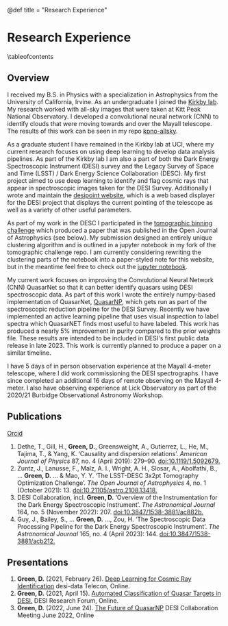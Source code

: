 @def title = "Research Experience"

# Research Experience
\tableofcontents

## Overview
I received my B.S. in Physics with a specialization in Astrophysics from the
University of California, Irvine. As an undergraduate I joined the [Kirkby lab](https://faculty.sites.uci.edu/dkirkby/).
My research worked with all-sky images that were taken at Kitt Peak National Observatory.
I developed a convolutional neural network (CNN) to identify clouds that were
moving towards and over the Mayall telescope. The results of this work can be
seen in my repo [kpno-allsky](https://github.com/dylanagreen/kpno-allsky).

As a graduate student I have remained in the Kirkby lab at UCI,
where my current research focuses on using deep learning to develop
data analysis pipelines. As part of the Kirkby lab I am also a part of both
the Dark Energy Spectroscopic Instrument (DESI) survey and the
Legacy Survey of Space and Time (LSST) / Dark Energy Science Collaboration (DESC).
My first project aimed to use deep learning to identify and flag cosmic rays
that appear in spectroscopic images taken for the DESI Survey.
Additionally I wrote and maintain the [desipoint website](https://dylanagreen.github.io/desipoint/),
 which is a web based displayer for the DESI project that displays the current
 pointing of the telescope as well as a variety of other useful parameters.

As part of my work in the DESC I participated in the [tomographic binning challenge](https://github.com/LSSTDESC/tomo_challenge)
which produced a paper that was published in the Open Journal of Astrophysics (see below).
My submission designed an entirely unique clustering algorithm and is outlined
in a jupyter notebook in my fork of the tomographic challenge repo.
I am currently considering rewriting the clustering parts of the notebook into a
paper-styled note for this website, but in the meantime feel free to check out
the [jupyter notebook](https://github.com/dylanagreen/tomo_challenge/blob/master/notebooks/binning_as_clustering.ipynb).

My current work focuses on improving the Convolutional Neural Network (CNN) QuasarNet
so that it can better identify quasars using DESI spectroscopic data.
As part of this work I wrote the entirely numpy-based implementation of QuasarNet,
[QuasarNP](https://github.com/desihub/QuasarNP), which gets run as part of the
spectroscopic reduction pipeline for the DESI Survey. Recently we have
implemented an active learning pipeline that uses visual inspection to label
spectra which QuasarNET finds most useful to have labeled. This work has
produced a nearly 5% improvement in purity compared to the prior weights file.
These results are intended to be included in DESI's first public data release
in late 2023. This work is currently planned to produce a paper on a
similar timeline.

I have 5 days of in person observation experience at the Mayall 4-meter telescope, where I did work commissioning the DESI spectrographs. I have since completed an additional 16 days of remote observing on the Mayall 4-meter. I also have observing experience at Lick Observatory as part of the 2020/21 Burbidge Observational Astronomy Workshop.

## Publications
[Orcid](https://orcid.org/0000-0002-0676-3661)
1. Dethe, T., Gill, H., **Green, D.**, Greensweight, A., Gutierrez, L., He, M., Tajima, T., & Yang, K. ‘Causality and dispersion relations’. *American Journal of Physics* 87, no. 4 (April 2019): 279–90. [doi:10.1119/1.5092679.](https://doi.org/10.1119/1.5092679)
2. Zuntz, J., Lanusse, F., Malz, A. I., Wright, A. H., Slosar, A., Abolfathi, B., ... **Green, D.** ... & Mao, Y. Y. ‘The LSST-DESC 3x2pt Tomography Optimization Challenge’. *The Open Journal of Astrophysics* 4, no. 1 (October 2021): 13. [doi:10.21105/astro.2108.13418.](https://doi.org/10.21105/astro.2108.13418)
3. DESI Collaboration, incl. **Green, D.** ‘Overview of the Instrumentation for the Dark Energy Spectroscopic Instrument’. *The Astronomical Journal* 164, no. 5 (November 2022): 207. [doi:10.3847/1538-3881/ac882b.](https://doi.org/10.3847/1538-3881/ac882b)
4. Guy, J., Bailey, S., ... **Green, D.** ..., Zou, H. ‘The Spectroscopic Data Processing Pipeline for the Dark Energy Spectroscopic Instrument’. *The Astronomical Journal*  165, no. 4 (April 2023): 144. [doi:10.3847/1538-3881/acb212.](https://doi.org/10.3847/1538-3881/acb212)

## Presentations
1. **Green, D.** (2021, February 26). [Deep Learning for Cosmic Ray Identification](/assets/presentations/02_26_21_deepCR_spectro.pdf) desi-data Telecon, Online.
2. **Green, D.** (2021, April 15). [Automated Classification of Quasar Targets in DESI.](/assets/presentations/04_15_21_qnp_research_forum.pdf) DESI Research Forum, Online.
3. **Green, D.** (2022, June 24). [The Future of QuasarNP](/assets/presentations/06_24_22_future_of_qnp.pdf) DESI Collaboration Meeting June 2022, Online
